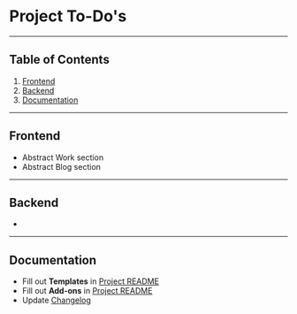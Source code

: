 # Project To-Do's

---

## Table of Contents

1. [Frontend](#frontend)
2. [Backend](#backend)
3. [Documentation](#documentation)

---

## <a name="frontend"></a> Frontend
* Abstract Work section
* Abstract Blog section

---

## <a name="backend"></a> Backend

*

---

## <a name="documentation"></a> Documentation

* Fill out **Templates** in [Project README](./README.md#templates)
* Fill out **Add-ons** in [Project README](./README.md#add-ons)
* Update [Changelog](./docs/upgrade_log.md)